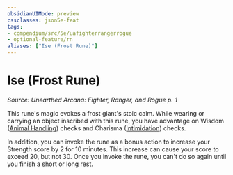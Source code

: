 ```yaml
---
obsidianUIMode: preview
cssclasses: json5e-feat
tags:
- compendium/src/5e/uafighterrangerrogue
- optional-feature/rn
aliases: ["Ise (Frost Rune)"]
---
```

# Ise (Frost Rune)
*Source: Unearthed Arcana: Fighter, Ranger, and Rogue p. 1*  

This rune's magic evokes a frost giant's stoic calm. While wearing or carrying an object inscribed with this rune, you have advantage on Wisdom ([Animal Handling](/Systems/5e/rules/skills.md#Animal%20Handling)) checks and Charisma ([Intimidation](/Systems/5e/rules/skills.md#Intimidation)) checks.

In addition, you can invoke the rune as a bonus action to increase your Strength score by 2 for 10 minutes. This increase can cause your score to exceed 20, but not 30. Once you invoke the rune, you can't do so again until you finish a short or long rest.